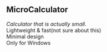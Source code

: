 **MicroCalculator**  
---  
 *Calculator that is actually small.*  
 Lightweight & fast(not sure about this)  
 Minimal design  
 Only for Windows  


